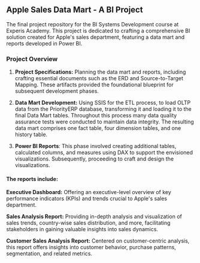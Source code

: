 ## Apple Sales Data Mart - A BI Project
The final project repository for the BI Systems Development course at Experis Academy. This project is dedicated to crafting a comprehensive BI solution created for Apple's sales department, featuring a data mart and reports developed in Power BI.

### Project Overview

1. **Project Specifications:** Planning the data mart and reports, including crafting essential documents such as the ERD and Source-to-Target Mapping. These artifacts provided the foundational blueprint for subsequent development phases.

2. **Data Mart Development:** Using SSIS for the ETL process, to load OLTP data from the PriorityERP database, transforming it and loading it to the final Data Mart tables. Throughout this process many data quality assurance tests were conducted to maintain data integrity. The resulting data mart comprises one fact table, four dimension tables, and one history table.

3. **Power BI Reports**: This phase involved creating additional tables, calculated columns, and measures using DAX to support the envisioned visualizations. Subsequently, proceeding to craft and design the visualizations.

#### The reports include:

**Executive Dashboard:** Offering an executive-level overview of key performance indicators (KPIs) and trends crucial to Apple's sales department.

**Sales Analysis Report:** Providing in-depth analysis and visualization of sales trends, country-wise sales distribution, and more, facilitating stakeholders in gaining valuable insights into sales dynamics.

**Customer Sales Analysis Report:** Centered on customer-centric analysis, this report offers insights into customer behavior, purchase patterns, segmentation, and related metrics.

